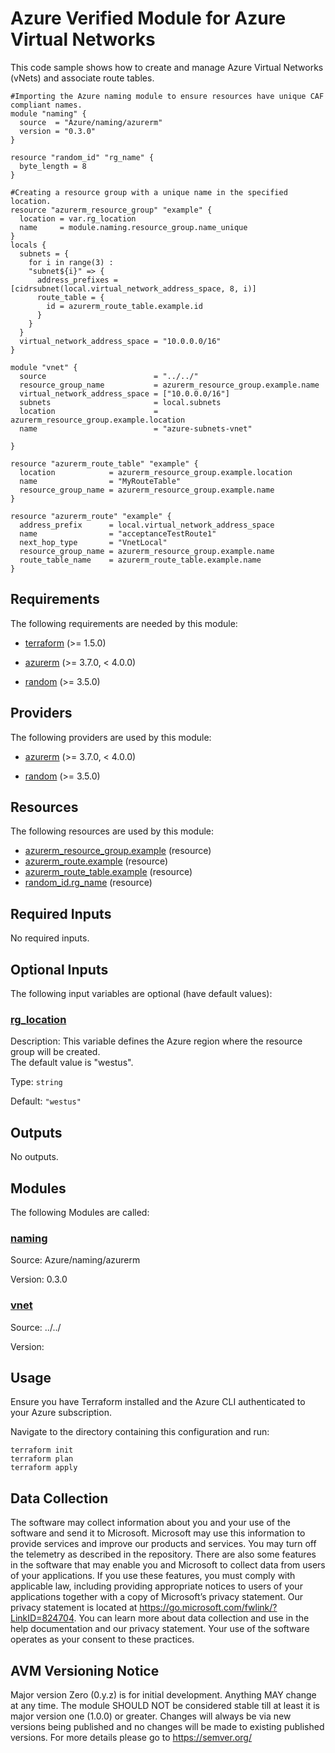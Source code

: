 <!-- BEGIN_TF_DOCS -->
# Azure Verified Module for Azure Virtual Networks

This code sample shows how to create and manage Azure Virtual Networks (vNets) and associate route tables.

```hcl
#Importing the Azure naming module to ensure resources have unique CAF compliant names.
module "naming" {
  source  = "Azure/naming/azurerm"
  version = "0.3.0"
}

resource "random_id" "rg_name" {
  byte_length = 8
}

#Creating a resource group with a unique name in the specified location.
resource "azurerm_resource_group" "example" {
  location = var.rg_location
  name     = module.naming.resource_group.name_unique
}
locals {
  subnets = {
    for i in range(3) :
    "subnet${i}" => {
      address_prefixes = [cidrsubnet(local.virtual_network_address_space, 8, i)]
      route_table = {
        id = azurerm_route_table.example.id
      }
    }
  }
  virtual_network_address_space = "10.0.0.0/16"
}

module "vnet" {
  source                        = "../../"
  resource_group_name           = azurerm_resource_group.example.name
  virtual_network_address_space = ["10.0.0.0/16"]
  subnets                       = local.subnets
  location                      = azurerm_resource_group.example.location
  name                          = "azure-subnets-vnet"

}

resource "azurerm_route_table" "example" {
  location            = azurerm_resource_group.example.location
  name                = "MyRouteTable"
  resource_group_name = azurerm_resource_group.example.name
}

resource "azurerm_route" "example" {
  address_prefix      = local.virtual_network_address_space
  name                = "acceptanceTestRoute1"
  next_hop_type       = "VnetLocal"
  resource_group_name = azurerm_resource_group.example.name
  route_table_name    = azurerm_route_table.example.name
}
```

<!-- markdownlint-disable MD033 -->
## Requirements

The following requirements are needed by this module:

- <a name="requirement_terraform"></a> [terraform](#requirement\_terraform) (>= 1.5.0)

- <a name="requirement_azurerm"></a> [azurerm](#requirement\_azurerm) (>= 3.7.0, < 4.0.0)

- <a name="requirement_random"></a> [random](#requirement\_random) (>= 3.5.0)

## Providers

The following providers are used by this module:

- <a name="provider_azurerm"></a> [azurerm](#provider\_azurerm) (>= 3.7.0, < 4.0.0)

- <a name="provider_random"></a> [random](#provider\_random) (>= 3.5.0)

## Resources

The following resources are used by this module:

- [azurerm_resource_group.example](https://registry.terraform.io/providers/hashicorp/azurerm/latest/docs/resources/resource_group) (resource)
- [azurerm_route.example](https://registry.terraform.io/providers/hashicorp/azurerm/latest/docs/resources/route) (resource)
- [azurerm_route_table.example](https://registry.terraform.io/providers/hashicorp/azurerm/latest/docs/resources/route_table) (resource)
- [random_id.rg_name](https://registry.terraform.io/providers/hashicorp/random/latest/docs/resources/id) (resource)

<!-- markdownlint-disable MD013 -->
## Required Inputs

No required inputs.

## Optional Inputs

The following input variables are optional (have default values):

### <a name="input_rg_location"></a> [rg\_location](#input\_rg\_location)

Description: This variable defines the Azure region where the resource group will be created.  
The default value is "westus".

Type: `string`

Default: `"westus"`

## Outputs

No outputs.

## Modules

The following Modules are called:

### <a name="module_naming"></a> [naming](#module\_naming)

Source: Azure/naming/azurerm

Version: 0.3.0

### <a name="module_vnet"></a> [vnet](#module\_vnet)

Source: ../../

Version:

## Usage

Ensure you have Terraform installed and the Azure CLI authenticated to your Azure subscription.

Navigate to the directory containing this configuration and run:

```
terraform init
terraform plan
terraform apply
```
<!-- markdownlint-disable-next-line MD041 -->
## Data Collection

The software may collect information about you and your use of the software and send it to Microsoft. Microsoft may use this information to provide services and improve our products and services. You may turn off the telemetry as described in the repository. There are also some features in the software that may enable you and Microsoft to collect data from users of your applications. If you use these features, you must comply with applicable law, including providing appropriate notices to users of your applications together with a copy of Microsoft’s privacy statement. Our privacy statement is located at <https://go.microsoft.com/fwlink/?LinkID=824704>. You can learn more about data collection and use in the help documentation and our privacy statement. Your use of the software operates as your consent to these practices.

## AVM Versioning Notice

Major version Zero (0.y.z) is for initial development. Anything MAY change at any time. The module SHOULD NOT be considered stable till at least it is major version one (1.0.0) or greater. Changes will always be via new versions being published and no changes will be made to existing published versions. For more details please go to https://semver.org/
<!-- END_TF_DOCS -->